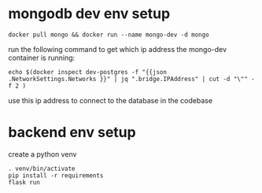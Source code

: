 # mongodb dev env setup
```
docker pull mongo && docker run --name mongo-dev -d mongo
```

run the following command to get which ip address the mongo-dev container is running:
```
echo $(docker inspect dev-postgres -f "{{json .NetworkSettings.Networks }}" | jq ".bridge.IPAddress" | cut -d "\"" -f 2 )
```
use this ip address to connect to the database in the codebase

# backend env setup
create a python venv

```
. venv/bin/activate
pip install -r requirements
flask run
```